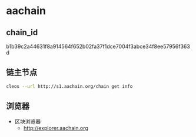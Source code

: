 # aachain

## chain_id

b1b39c2a44631f8a914564f652b02fa37f1dce7004f3abce34f8ee57956f363d

## 链主节点

```bash
cleos --url http://s1.aachain.org/chain get info
```

## 浏览器

- 区块浏览器
  - <http://explorer.aachain.org>

